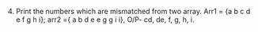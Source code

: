 4. Print the numbers which are mismatched from two array. Arr1 = {a b c d e f g h i};
 arr2 ={ a b d e e g g i i}, O/P- cd, de, f, g, h, i.

